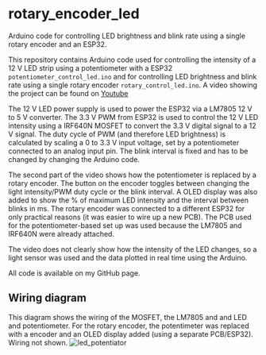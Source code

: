 # rotary_encoder_led
Arduino code for controlling LED brightness and blink rate using a single rotary encoder and an ESP32.

This repository contains Arduino code used for controlling the intensity of a 12 V LED strip using a potentiometer with a ESP32 `potentiometer_control_led.ino` and for controlling LED brightness and blink rate using a single rotary encoder `rotary_control_led.ino`. A video showing the project can be found on [Youtube](https://youtu.be/zEA_s_bB1kk)

The 12 V LED power supply is used to power the ESP32 via a LM7805 12 V to 5 V  converter.  The 3.3 V PWM from ESP32 is used to control the 12 V  LED intensity using a IRF640N MOSFET to convert the 3.3 V digital signal to a 12 V signal. The duty cycle of PWM (and therefore LED brightness) is calculated by scaling a 0 to 3.3 V input voltage, set by a potentiometer connected to an analog input pin. The blink interval is fixed and has to be changed by changing the Arduino code.

The second part of the video shows how the potentiometer is replaced by a rotary encoder. The button on the encoder toggles between changing the light intensity/PWM duty cycle or the blink interval. A OLED display was also added to show the % of maximum LED intensity and the interval between blinks in ms. The rotary encoder was connected to a different ESP32 for only practical reasons (it was easier to wire up a new PCB). The PCB used for the potentiometer-based set up was used because the LM7805 and IRF640N were already attached. 

The video does not clearly show how the intensity of the LED changes, so a light sensor was used and the data plotted in real time using the Arduino. 

All code is available on my GitHub page.

## Wiring diagram
This diagram shows the wiring of the MOSFET, the LM7805 and and LED and potentiometer. For the rotary encoder, the potentimeter was replaced with a encoder and an OLED display added (using a separate PCB/ESP32). Wiring not shown. 
![led_potentiator](https://github.com/damianjwilliams/rotary_encoder_led/assets/18335331/944aa6c2-b80e-4f73-ac20-4f8af39d71f0)

